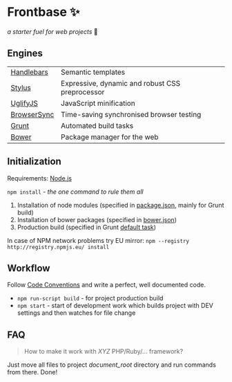 # Frontbase :sparkles:

*a starter fuel for web projects* :rocket:


## Engines

<table>
<tr><td><a href="http://handlebarsjs.com">Handlebars</a></td><td>Semantic templates</td></tr>
<tr><td><a href="http://learnboost.github.io/stylus">Stylus</a></td><td>Expressive, dynamic and robust CSS preprocessor</td></tr>
<tr><td><a href="https://github.com/mishoo/UglifyJS2">UglifyJS</a></td><td>JavaScript minification</td></tr>
<tr><td><a href="http://browsersync.io">BrowserSync</a></td><td>Time-saving synchronised browser testing</td></tr>
<tr><td><a href="http://gruntjs.com">Grunt</a></td><td>Automated build tasks</td></tr>
<tr><td><a href="http://bower.io">Bower</a></td><td>Package manager for the web</td></tr>
</table>


## Initialization

Requirements: [Node.js](http://nodejs.org/download)

`npm install` - *the one command to rule them all*

1. Installation of node modules (specified in [package.json](package.json), mainly for Grunt build)
2. Installation of bower packages (specified in [bower.json](bower.json))
3. Production build (specified in Grunt [default task](Gruntfile.js))

In case of NPM network problems try EU mirror: `npm --registry http://registry.npmjs.eu/ install`


## Workflow

Follow [Code Conventions](https://github.com/Clevis/Frontbase/wiki/Code-Conventions) and write a perfect, well documented code.

* `npm run-script build` - for project production build
* `npm start` - start of development work which builds project with DEV settings and then watches for file change


## FAQ

> How to make it work with *XYZ* PHP/Ruby/... framework?

Just move all files to project *document_root* directory and run commands from there. Done!
